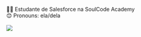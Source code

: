 👩‍🎓 Estudante de Salesforce na SoulCode Academy<br>
😊 Pronouns: ela/dela <br><br>
 <a href="https://www.linkedin.com/in/mannuella-souza-3504a2160/" target="_blank"><img src="https://img.shields.io/badge/-LinkedIn-%230077B5?style=for-the-badge&logo=linkedin&logoColor=white" target="_blank"></a> 
 
